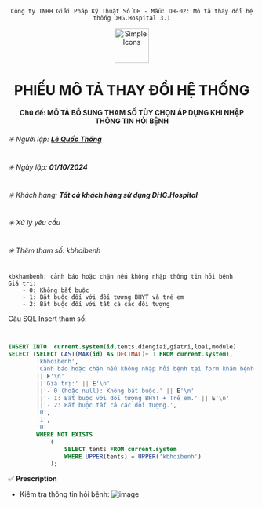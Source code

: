 <div align="center">

`Công ty TNHH Giải Pháp Kỹ Thuật Số DH - Mẫu: DH-02: Mô tả thay đổi hệ thống DHG.Hospital 3.1`

</div>

<div align="center">
  <img src="https://raw.githubusercontent.com/dh-hos/dhg.hospitalprinter/main/Deploy_Tools/Logo.ico" alt="Simple Icons" width=70>
  <h1>PHIẾU MÔ TẢ THAY ĐỔI HỆ THỐNG</h1>  
</div>
<div align="center">

#### Chủ đề: MÔ TẢ BỔ SUNG THAM SỐ TÙY CHỌN ÁP DỤNG KHI NHẬP THÔNG TIN HỎI BỆNH

</div>

###### :eight_spoked_asterisk: Người lập: [**Lê Quốc Thống**](https://github.com/lequocthong29)

###### :eight_spoked_asterisk: Ngày lập: **01/10/2024**

###### :eight_spoked_asterisk: Khách hàng: **Tất cả khách hàng sử dụng DHG.Hospital**

###### :eight_spoked_asterisk: Xử lý yêu cầu
###### :eight_spoked_asterisk: Thêm tham số: kbhoibenh

	kbkhambenh: cảnh báo hoặc chặn nếu không nhập thông tin hỏi bệnh
 	Giá trị: 
  		- 0: Không bắt buộc
    	- 1: Bắt buộc đối với đối tượng BHYT và trẻ em
    	- 2: Bắt buộc đối với tất cả các đối tượng

Câu SQL Insert tham số:
```sql


INSERT INTO  current.system(id,tents,diengiai,giatri,loai,module)
SELECT (SELECT CAST(MAX(id) AS DECIMAL)+ 1 FROM current.system),
		'kbhoibenh',
        'Cảnh báo hoặc chặn nếu không nhập hỏi bệnh tại form khám bệnh' 
        || E'\n' 
        ||'Giá trị:' || E'\n' 
        ||'- 0 (hoặc null): Không bắt buộc.' || E'\n' 
        ||'- 1: Bắt buộc với đối tượng BHYT + Trẻ em.' || E'\n'
        ||'- 2: Bắt buộc tất cả các đối tượng.',
        '0',
        '1',
        '0'
        WHERE NOT EXISTS
        	(
            	SELECT tents FROM current.system
        		WHERE UPPER(tents) = UPPER('kbhoibenh')
        	);
```

:white_check_mark: **Prescription**
- Kiểm tra thông tin hỏi bệnh:
 ![image](https://i.imgur.com/1tO2q0x.png)
